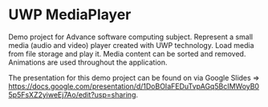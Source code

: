 # UWP MediaPlayer
Demo project for Advance software computing subject. Represent a small media (audio and video) player created with UWP technology.
Load media from file storage and play it. Media content can be sorted and removed. Animations are used throughout the application.

The presentation for this demo project can be found on via Google Slides => https://docs.google.com/presentation/d/1DoBOIaFEDuTvpAGq5BcIMWoyB05p5FsXZ2yiweEj7Ao/edit?usp=sharing.
